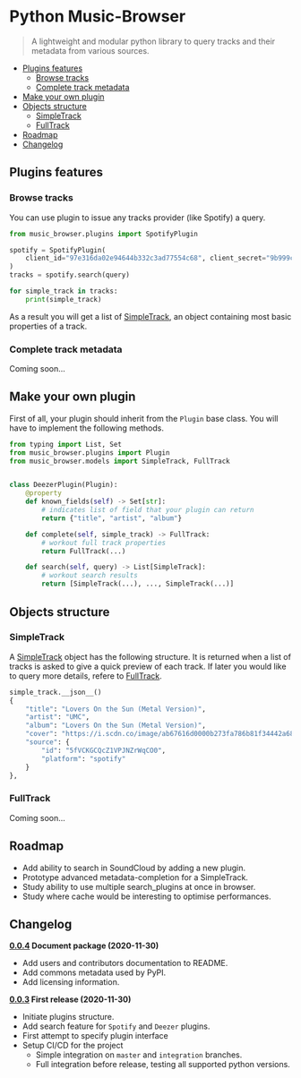 # Python Music-Browser

> A lightweight and modular python library to query tracks and their metadata from various sources.

- [Plugins features](#plugins-features)
  - [Browse tracks](#browse-tracks)
  - [Complete track metadata](#complete-track-metadata)
- [Make your own plugin](#make-your-own-plugin)
- [Objects structure](#objects-structure)
  - [SimpleTrack](#simpletrack)
  - [FullTrack](#fulltrack)
- [Roadmap](#roadmap)
- [Changelog](#changelog)

## Plugins features

### Browse tracks

You can use plugin to issue any tracks provider (like Spotify) a query.

```python
from music_browser.plugins import SpotifyPlugin

spotify = SpotifyPlugin(
    client_id="97e316da02e94644b332c3ad77554c68", client_secret="9b999c62cf324a428a335a7d87b3d0a9"
)
tracks = spotify.search(query)

for simple_track in tracks:
    print(simple_track)
```

As a result you will get a list of [SimpleTrack](#simpletrack), an object containing most basic properties of a track.

### Complete track metadata

Coming soon...

## Make your own plugin

First of all, your plugin should inherit from the `Plugin` base class.
You will have to implement the following methods.

```python
from typing import List, Set
from music_browser.plugins import Plugin
from music_browser.models import SimpleTrack, FullTrack


class DeezerPlugin(Plugin):
    @property
    def known_fields(self) -> Set[str]:
        # indicates list of field that your plugin can return
        return {"title", "artist", "album"}

    def complete(self, simple_track) -> FullTrack:
        # workout full track properties
        return FullTrack(...)

    def search(self, query) -> List[SimpleTrack]:
        # workout search results
        return [SimpleTrack(...), ..., SimpleTrack(...)]
```

## Objects structure

### SimpleTrack

A [SimpleTrack](#simpletrack) object has the following structure. It is returned when a list of tracks is asked to give a quick preview of each track. If later you would like to query more details, refere to [FullTrack](#fulltrack).

```python
simple_track.__json__()
{
    "title": "Lovers On the Sun (Metal Version)",
    "artist": "UMC",
    "album": "Lovers On the Sun (Metal Version)",
    "cover": "https://i.scdn.co/image/ab67616d0000b273fa786b81f34442a68738be05",
    "source": {
        "id": "5fVCKGCQcZ1VPJNZrWqCO0",
        "platform": "spotify"
    }
},
```

### FullTrack

Coming soon...

## Roadmap

* Add ability to search in SoundCloud by adding a new plugin.
* Prototype advanced metadata-completion for a SimpleTrack.
* Study ability to use multiple search_plugins at once in browser.
* Study where cache would be interesting to optimise performances.

## Changelog

**[0.0.4](https://pypi.org/project/music-browser/0.0.4/) Document package (2020-11-30)**

- Add users and contributors documentation to README.
- Add commons metadata used by PyPI.
- Add licensing information.

**[0.0.3](https://pypi.org/project/music-browser/0.0.3/) First release (2020-11-30)**

- Initiate plugins structure.
- Add search feature for `Spotify` and `Deezer` plugins.
- First attempt to specify plugin interface
- Setup CI/CD for the project
  -  Simple integration on `master` and `integration` branches.
  -  Full integration before release, testing all supported python versions.
